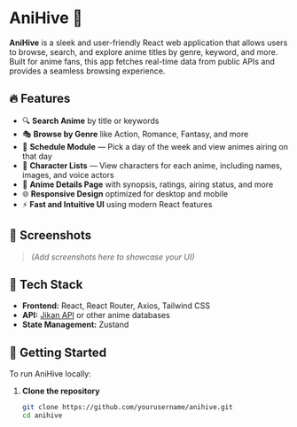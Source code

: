 # AniHive 🐝

**AniHive** is a sleek and user-friendly React web application that allows users to browse, search, and explore anime titles by genre, keyword, and more. Built for anime fans, this app fetches real-time data from public APIs and provides a seamless browsing experience.

## 🔥 Features

- 🔍 **Search Anime** by title or keywords  
- 🎭 **Browse by Genre** like Action, Romance, Fantasy, and more
- 📆 **Schedule Module** — Pick a day of the week and view animes airing on that day
- 👥 **Character Lists** — View characters for each anime, including names, images, and voice actors  
- 📄 **Anime Details Page** with synopsis, ratings, airing status, and more  
- 🌐 **Responsive Design** optimized for desktop and mobile  
- ⚡ **Fast and Intuitive UI** using modern React features 

## 📸 Screenshots

> *(Add screenshots here to showcase your UI)*

## 🚀 Tech Stack

- **Frontend:** React, React Router, Axios, Tailwind CSS
- **API:** [Jikan API](https://jikan.moe/) or other anime databases
- **State Management:** Zustand

## 🔧 Getting Started

To run AniHive locally:

1. **Clone the repository**
   ```bash
   git clone https://github.com/yourusername/anihive.git
   cd anihive
